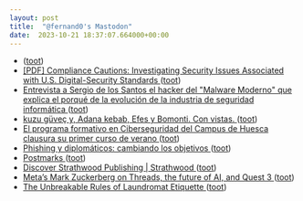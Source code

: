 ```yaml
---
layout: post
title:  "@fernand0's Mastodon"
date:  2023-10-21 18:37:07.664000+00:00
---
```

*  [ ](https://mastodon.social/users/fernand0/statuses/111274454395139056/activity) ([toot](https://mastodon.social/users/fernand0/statuses/111274454395139056/activity))
*  [[PDF] Compliance Cautions: Investigating Security Issues Associated with U.S. Digital-Security Standards   ](https://josiahdykstra.com/wp-content/uploads/2020/02/NDSS2020_Compliance_Cautions.pdf) ([toot](https://mastodon.social/@fernand0/111274364664620591))
*  [Entrevista a Sergio de los Santos el hacker del "Malware Moderno" que explica el porqué de la evolución de la industria de seguridad informática ](https://www.elladodelmal.com/2023/10/entrevista-sergio-de-los-santos-el.htm) ([toot](https://mastodon.social/@fernand0/111274151634232337))
*  [kuzu güveç y, Adana kebab, Efes y Bomonti.  Con vistas. ](https://avecesunafoto.wordpress.com/2023/10/21/kuzu-guvec-y-adana-kebab-efes-y-bomonti-con-vistas) ([toot](https://mastodon.social/@fernand0/111274126212536367))
*  [El programa formativo en Ciberseguridad del Campus de Huesca clausura su primer curso de verano ](https://cadenaser.com/aragon/2023/07/08/el-programa-formativo-en-ciberseguridad-del-campus-de-huesca-clausura-su-primer-curso-de-verano-radio-huesca) ([toot](https://mastodon.social/@fernand0/111273932397838170))
*  [Phishing y diplomáticos: cambiando los objetivos ](https://fernand0.github.io//phishing-diplomaticos) ([toot](https://mastodon.social/@fernand0/111273846601752760))
*  [Postmarks ](https://motd.co/2023/09/postmarks-launch) ([toot](https://mastodon.social/@fernand0/111273740511208872))
*  [Discover Strathwood Publishing \| Strathwood ](https://strathwood.co.uk) ([toot](https://mastodon.social/@fernand0/111273453484572973))
*  [Meta’s Mark Zuckerberg on Threads, the future of AI, and Quest 3 ](https://www.theverge.com/23889057/mark-zuckerberg-meta-ai-elon-musk-threads-quest-interview-decode) ([toot](https://mastodon.social/@fernand0/111273273900865564))
*  [The Unbreakable Rules of Laundromat Etiquette ](https://lifehacker.com/the-unbreakable-rules-of-laundromat-etiquette-185082635) ([toot](https://mastodon.social/@fernand0/111272946579051005))
